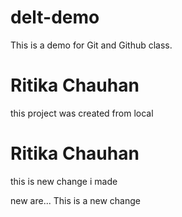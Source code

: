 # delt-demo

This is a demo for Git and Github class.

# Ritika Chauhan

this project was created from local

# Ritika Chauhan

this is new change i made

new are... This is a new change

